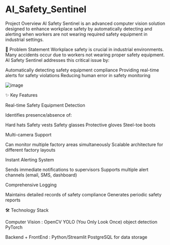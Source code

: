# AI_Safety_Sentinel

Project Overview
AI Safety Sentinel is an advanced computer vision solution designed to enhance workplace safety by automatically detecting and alerting when workers are not wearing required safety equipment in industrial settings.

🎯 Problem Statement
Workplace safety is crucial in industrial environments. Many accidents occur due to workers not wearing proper safety equipment. AI Safety Sentinel addresses this critical issue by:

Automatically detecting safety equipment compliance
Providing real-time alerts for safety violations
Reducing human error in safety monitoring

![image](https://github.com/user-attachments/assets/ad8c4402-b55d-450b-aa81-a8b550e3a87a)


✨ Key Features

Real-time Safety Equipment Detection

Identifies presence/absence of:

Hard hats
Safety vests
Safety glasses
Protective gloves
Steel-toe boots


Multi-camera Support

Can monitor multiple factory areas simultaneously
Scalable architecture for different factory layouts


Instant Alerting System

Sends immediate notifications to supervisors
Supports multiple alert channels (email, SMS, dashboard)


Comprehensive Logging

Maintains detailed records of safety compliance
Generates periodic safety reports

🛠 Technology Stack

Computer Vision :
OpenCV
YOLO (You Only Look Once) object detection
PyTorch

Backend + FrontEnd :
Python/Streamlit
PostgreSQL for data storage
